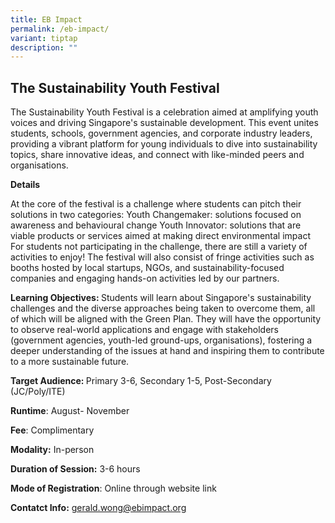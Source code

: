 ```yaml
---
title: EB Impact
permalink: /eb-impact/
variant: tiptap
description: ""
---
```

<h2>The Sustainability Youth Festival</h2>
<p>The Sustainability Youth Festival is a celebration aimed at amplifying
youth voices and driving Singapore's sustainable development. This event
unites students, schools, government agencies, and corporate industry leaders,
providing a vibrant platform for young individuals to dive into sustainability
topics, share innovative ideas, and connect with like-minded peers and
organisations.</p>
<p></p>
<p><strong>Details</strong>
</p>
<p>At the core of the festival is a challenge where students can pitch their
solutions in two categories: Youth Changemaker: solutions focused on awareness
and behavioural change Youth Innovator: solutions that are viable products
or services aimed at making direct environmental impact For students not
participating in the challenge, there are still a variety of activities
to enjoy! The festival will also consist of fringe activities such as booths
hosted by local startups, NGOs, and sustainability-focused companies and
engaging hands-on activities led by our partners.</p>
<p><strong>Learning Objectives: </strong>Students will learn about Singapore's
sustainability challenges and the diverse approaches being taken to overcome
them, all of which will be aligned with the Green Plan. They will have
the opportunity to observe real-world applications and engage with stakeholders
(government agencies, youth-led ground-ups, organisations), fostering a
deeper understanding of the issues at hand and inspiring them to contribute
to a more sustainable future.</p>
<p><strong>Target Audience: </strong>Primary 3-6, Secondary 1-5, Post-Secondary
(JC/Poly/ITE)</p>
<p><strong>Runtime</strong>: August- November</p>
<p><strong>Fee</strong>: Complimentary</p>
<p><strong>Modality:</strong> In-person</p>
<p><strong>Duration of Session:</strong> 3-6 hours</p>
<p><strong>Mode of Registration</strong>: Online through website link</p>
<p><strong>Contatct Info:</strong>  <a href="gerald.wong@ebimpact.org" rel="noopener nofollow" target="_blank">gerald.wong@ebimpact.org</a>
</p>
<p></p>
<p></p>
